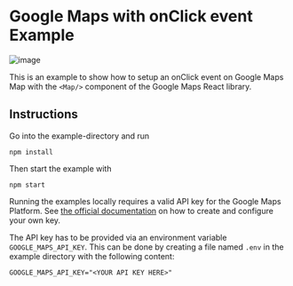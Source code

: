 # Google Maps with onClick event Example

![image](https://user-images.githubusercontent.com/2131246/280457336-82123c40-4779-4345-99c3-727d4f817b96.png)

This is an example to show how to setup an onClick event on Google Maps Map with the `<Map/>` component of the Google Maps React
library.

## Instructions

Go into the example-directory and run

```shell
npm install
```

Then start the example with

```shell
npm start
```

Running the examples locally requires a valid API key for the Google Maps Platform.
See [the official documentation][get-api-key] on how to create and configure your own key.

The API key has to be provided via an environment variable `GOOGLE_MAPS_API_KEY`. This can be done by creating a
file named `.env` in the example directory with the following content:

```shell title=".env"
GOOGLE_MAPS_API_KEY="<YOUR API KEY HERE>"
```

[get-api-key]: https://developers.google.com/maps/documentation/javascript/get-api-key
